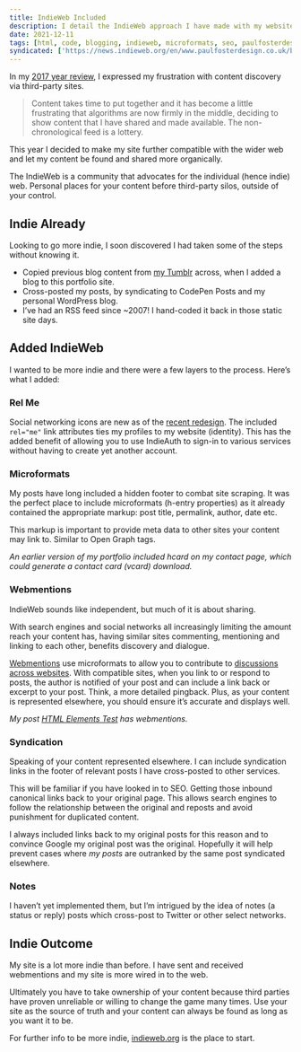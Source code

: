 ```yaml
---
title: IndieWeb Included
description: I detail the IndieWeb approach I have made with my website to make it more compatible with the wider web.
date: 2021-12-11
tags: [html, code, blogging, indieweb, microformats, seo, paulfosterdesign]
syndicated: ['https://news.indieweb.org/en/www.paulfosterdesign.co.uk/blog/indieweb-included/']
---
```


In my [2017 year review](/blog/year-review-2017/), I expressed my frustration with content discovery via third-party sites.

> Content takes time to put together and it has become a little frustrating that algorithms are now firmly in the middle, deciding to show content that I have shared and made available. The non-chronological feed is a lottery.

This year I decided to make my site further compatible with the wider web and let my content be found and shared more organically.

The IndieWeb is a community that advocates for the individual (hence indie) web. Personal places for your content before third-party silos, outside of your control. 

## Indie Already

Looking to go more indie, I soon discovered I had taken some of the steps without knowing it. 

* Copied previous blog content from [my Tumblr](/work/print-theme/) across, when I added a blog to this portfolio site.
* Cross-posted my posts, by syndicating to CodePen Posts and my personal WordPress blog.
* I’ve had an RSS feed since ~2007! I hand-coded it back in those static site days.

## Added IndieWeb

I wanted to be more indie and there were a few layers to the process. Here’s what I added:

### Rel Me

Social networking icons are new as of the [recent redesign](/blog/portfolio-redesign-2020/). The included `rel="me"` link attributes ties my profiles to my website (identity). This has the added benefit of allowing you to use IndieAuth to sign-in to various services without having to create yet another account.

### Microformats

My posts have long included a hidden footer to combat site scraping. It was the perfect place to include microformats (h-entry properties) as it already contained the appropriate markup: post title, permalink, author, date etc. 

This markup is important to provide meta data to other sites your content may link to. Similar to Open Graph tags.

_An earlier version of my portfolio included hcard on my contact page, which could generate a contact card (vcard) download._

### Webmentions

IndieWeb sounds like independent, but much of it is about sharing.

With search engines and social networks all increasingly limiting the amount reach your content has, having similar sites commenting, mentioning and linking to each other, benefits discovery and dialogue.

[Webmentions](https://indieweb.org/webmentions/) use microformats to allow you to contribute to [discussions across websites](/blog/mobile-browser-choice/). With compatible sites, when you link to or respond to posts, the author is notified of your post and can include a link back or excerpt to your post. Think, a more detailed pingback. Plus, as your content is represented elsewhere, you should ensure it’s accurate and displays well.

_My post [HTML Elements Test](/blog/html-elements-test/) has webmentions._

### Syndication

Speaking of your content represented elsewhere. I can include syndication links in the footer of relevant posts I have cross-posted to other services.

This will be familiar if you have looked in to SEO. Getting those inbound canonical links back to your original page. This allows search engines to follow the relationship between the original and reposts and avoid punishment for duplicated content.

I always included links back to my original posts for this reason and to convince Google my original post was the original. Hopefully it will help prevent cases where _my posts_ are outranked by the same post syndicated elsewhere. 

### Notes

I haven’t yet implemented them, but I’m intrigued by the idea of notes (a status or reply) posts which cross-post to Twitter or other select networks.

## Indie Outcome

My site is a lot more indie than before. I have sent and received webmentions and my site is more wired in to the web.

Ultimately you have to take ownership of your content because third parties have proven unreliable or willing to change the game many times. Use your site as the source of truth and your content can always be found as long as you want it to be.

For further info to be more indie, [indieweb.org](https://indieweb.org) is the place to start.